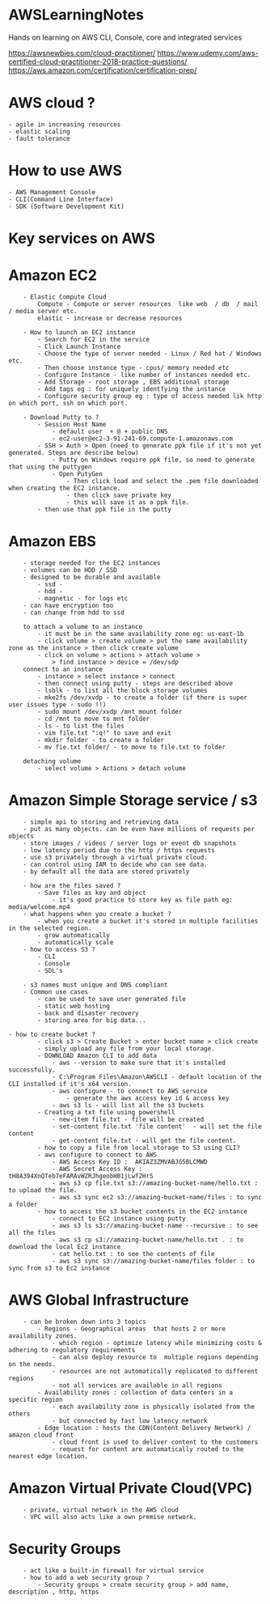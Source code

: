 # AWSLearningNotes
Hands on learning on AWS CLI, Console, core and integrated services



https://awsnewbies.com/cloud-practitioner/
https://www.udemy.com/aws-certified-cloud-practitioner-2018-practice-questions/
https://aws.amazon.com/certification/certification-prep/


# AWS cloud ? 
	- agile in increasing resources
	- elastic scaling
	- fault tolerance
	
# How to use AWS 
	- AWS Management Console
	- CLI(Command Line Interface)
	- SDK (Software Development Kit)
	
# Key services on AWS 
# Amazon EC2 
		- Elastic Compute Cloud
			Compute - Compute or server resources  like web  / db  / mail / media server etc.
			elastic - increase or decrease resources
			
		- How to launch an EC2 instance
			- Search for EC2 in the service
			- Click Launch Instance
			- Choose the type of server needed - Linux / Red hat / Windows etc.
			- Then choose instance type - cpus/ memory needed etc
			- Configure Instance - like number of instances needed etc.
			- Add Storage - root storage , EBS additional storage 
			- Add tags eg : for uniquely identfying the instance 
			- Configure security group eg : type of access needed lik http on which port, ssh on which port. 
			
		- Download Putty to ?
			- Session Host Name 
				- default user  + @ + public DNS
				- ec2-user@ec2-3-91-241-69.compute-1.amazonaws.com
			- SSH > Auth > Open (need to generate ppk file if it's not yet generated. Steps are describe below)	
				- Putty on Windows require ppk file, so need to generate that using the puttygen
				- Open PutyGen 
					- Then click load and select the .pem file downloaded when creating the EC2 instance. 
					- then click save private key 
					- this will save it as a ppk file. 
			- then use that ppk file in the putty
		
# Amazon EBS
		- storage needed for the EC2 instances
		- volumes can be HDD / SSD
		- designed to be durable and available 
			- ssd - 
			- hdd - 
			- magnetic - for logs etc
		- can have encryption too 
		- can change from hdd to ssd 
		
		to attach a volume to an instance	
			- it must be in the same availability zone eg: us-east-1b
			- click volume > create volume > put the same availability zone as the instance > then click create volume 
			- click on volume > actions > attach volume > 
				> find instance > device = /dev/sdp
		connect to an instance
			- instance > select instance > connect 
			- then connect using putty - steps are described above
			- lsblk - to list all the block storage volumes
			- mke2fs /dev/xvdp - to create a folder (if there is super user issues type - sudo !!)
			- sudo mount /dev/xvdp /mnt mount folder 
			- cd /mnt to move to mnt folder 
			- ls - to list the files
			- vim file.txt ":q!" to save and exit
			- mkdir folder - to create a folder
			- mv fie.txt folder/ - to move to file.txt to folder
			
		detaching volume 
			- select volume > Actions > detach volume
			
# Amazon Simple Storage service / s3
		- simple api to storing and retrieving data
		- put as many objects. can be even have millions of requests per objects
		- store images / videos / server logs or event db snapshots
		- low latency period due to the http / https requests
		- use s3 privately through a virtual private cloud. 
		- can control using IAM to decide who can see data. 
		- by default all the data are stored privately 
		
		- how are the files saved ? 
			- Save files as key and object 
				- it's good practice to store key as file path eg: media/welcome.mp4
		- what happens when you create a bucket ? 
			- when you create a bucket it's stored in multiple facilities in the selected region.
			- grow automatically 
			- automatically scale 
		- how to access S3 ? 
			- CLI
			- Console 
			- SDL's
		
		- s3 names must unique and DNS compliant 
		- Common use cases 
			- can be used to save user generated file 
			- static web hosting
			- back and disaster recovery
			- storing area for big data... 
			
	- how to create bucket ? 
			- click s3 > Create Bucket > enter bucket name > click create 
			- simply upload any file from your local storage. 
			- DOWNLOAD Amazon CLI to add data 
				- aws --version to make sure that it's installed successfully. 
				- C:\Program Files\Amazon\AWSCLI - default location of the CLI installed if it's x64 version. 
				- aws configure - to connect to AWS service
					- generate the aws access key id & access key 
				- aws s3 ls - will list all the s3 buckets
			- Creating a txt file using powershell
				- new-item file.txt - file will be created
				- set-content file.txt 'file content'  - will set the file content
				- get-content file.txt - will get the file content. 
			- how to copy a file from local storage to S3 using CLI?
			- aws configure to connect to AWS
				- AWS Access Key ID :  AKIAZ3ZMVABJG5BLCMWD
				- AWS Secret Access Key :  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
				- aws s3 cp file.txt s3://amazing-bucket-name/hello.txt : to upload the file.
				- aws s3 sync ec2 s3://amazing-bucket-name/files : to sync a folder
			- how to access the s3 bucket contents in the EC2 instance 
				- connect to EC2 instance using putty 
				- aws s3 ls s3://amazing-bucket-name --recursive : to see all the files
				- aws s3 cp s3://amazing-bucket-name/hello.txt . : to download the local Ec2 instance 
				- cat hello.txt : to see the contents of file
				- aws s3 sync s3://amazing-bucket-name/files folder : to sync from s3 to Ec2 instance 
# AWS Global Infrastructure 
		- can be broken down into 3 topics 
			- Regions - Geographical areas  that hosts 2 or more availability zones.
				- which region - optimize latency while minimizing costs & adhering to regulatory requirements
				- can also deploy resource to  multiple regions depending on the needs.
				- resources are not automatically replicated to different regions 
				- not all services are available in all regions
			- Availability zones : collection of data centers in a specific region 
				- each availability zone is physically isolated from the others
				- but connected by fast low latency network
			- Edge location : hosts the CDN(Content Delivery Network) / amazon cloud front
				- cloud front is used to deliver content to the customers
				- request for content are automatically routed to the nearest edge location. 
				
# Amazon Virtual Private Cloud(VPC)
		- private, virtual network in the AWS cloud
		- VPC will also acts like a own premise network.
		
				
# Security Groups			
		- act like a built-in firewall for virtual service 
		- how to add a web security group ? 
			- Security groups > create security group > add name, description , http, https 
			
		
			
 
		
	
	
 

